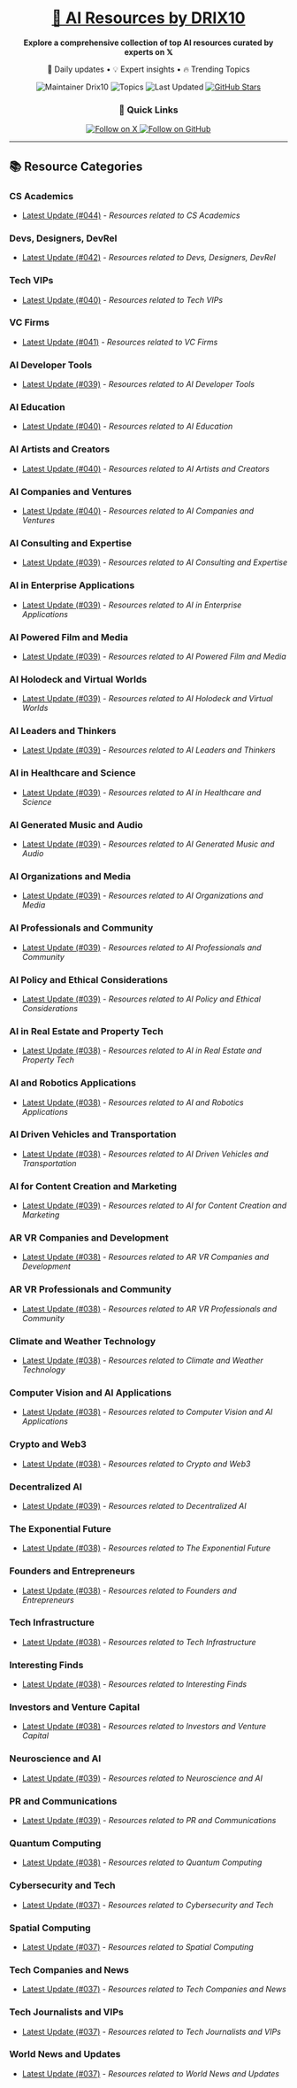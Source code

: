 
<div align="center">
  <h1><a href="https://x.com/DRIX_10_" target="_blank">🚀 AI Resources by DRIX10</a></h1>
  <p><strong>Explore a comprehensive collection of top AI resources curated by experts on 𝕏</strong></p>
  <p>🌟 Daily updates • 💡 Expert insights • 🔥 Trending Topics</p>

  <img src="https://img.shields.io/badge/Maintainer-Drix10-blue?style=for-the-badge" alt="Maintainer Drix10" />
  <img src="https://img.shields.io/badge/Topics-Everything%2C%20AI-red?style=for-the-badge" alt="Topics" />
  <img src="https://img.shields.io/github/last-commit/Drix10/ai-resources?style=for-the-badge&color=5D6D7E" alt="Last Updated" />
  <a href="https://github.com/Drix10/ai-resources"><img src="https://img.shields.io/github/stars/Drix10/ai-resources?style=for-the-badge&color=yellow" alt="GitHub Stars" /></a>

  <br>

  <h3>🌟 Quick Links</h3>
    <a href="https://x.com/DRIX_10_">
      <img src="https://img.shields.io/badge/Follow_on_𝕏-black?style=for-the-badge&logo=x&logoColor=white" alt="Follow on X" />
    </a>
    <a href="https://github.com/Drix10">
      <img src="https://img.shields.io/badge/Follow_on_GitHub-black?style=for-the-badge&logo=github&logoColor=white" alt="Follow on GitHub" />
    </a>
</div>

---

## 📚 Resource Categories

### CS Academics

*   [Latest Update (#044)](https://github.com/Drix10/ai-resources/blob/main/CS%20Academics/resources-044.md) - *Resources related to CS Academics*

### Devs, Designers, DevRel

*   [Latest Update (#042)](https://github.com/Drix10/ai-resources/blob/main/Devs%2C%20Designers%2C%20DevRel/resources-042.md) - *Resources related to Devs, Designers, DevRel*

### Tech VIPs

*   [Latest Update (#040)](https://github.com/Drix10/ai-resources/blob/main/Tech%20VIPs/resources-040.md) - *Resources related to Tech VIPs*

### VC Firms

*   [Latest Update (#041)](https://github.com/Drix10/ai-resources/blob/main/VC%20Firms/resources-041.md) - *Resources related to VC Firms*

### AI Developer Tools

*   [Latest Update (#039)](https://github.com/Drix10/ai-resources/blob/main/AI%20Developer%20Tools/resources-039.md) - *Resources related to AI Developer Tools*

### AI Education

*   [Latest Update (#040)](https://github.com/Drix10/ai-resources/blob/main/AI%20Education/resources-040.md) - *Resources related to AI Education*

### AI Artists and Creators

*   [Latest Update (#040)](https://github.com/Drix10/ai-resources/blob/main/AI%20Artists%20and%20Creators/resources-040.md) - *Resources related to AI Artists and Creators*

### AI Companies and Ventures

*   [Latest Update (#040)](https://github.com/Drix10/ai-resources/blob/main/AI%20Companies%20and%20Ventures/resources-040.md) - *Resources related to AI Companies and Ventures*

### AI Consulting and Expertise

*   [Latest Update (#039)](https://github.com/Drix10/ai-resources/blob/main/AI%20Consulting%20and%20Expertise/resources-039.md) - *Resources related to AI Consulting and Expertise*

### AI in Enterprise Applications

*   [Latest Update (#039)](https://github.com/Drix10/ai-resources/blob/main/AI%20in%20Enterprise%20Applications/resources-039.md) - *Resources related to AI in Enterprise Applications*

### AI Powered Film and Media

*   [Latest Update (#039)](https://github.com/Drix10/ai-resources/blob/main/AI%20Powered%20Film%20and%20Media/resources-039.md) - *Resources related to AI Powered Film and Media*

### AI Holodeck and Virtual Worlds

*   [Latest Update (#039)](https://github.com/Drix10/ai-resources/blob/main/AI%20Holodeck%20and%20Virtual%20Worlds/resources-039.md) - *Resources related to AI Holodeck and Virtual Worlds*

### AI Leaders and Thinkers

*   [Latest Update (#039)](https://github.com/Drix10/ai-resources/blob/main/AI%20Leaders%20and%20Thinkers/resources-039.md) - *Resources related to AI Leaders and Thinkers*

### AI in Healthcare and Science

*   [Latest Update (#039)](https://github.com/Drix10/ai-resources/blob/main/AI%20in%20Healthcare%20and%20Science/resources-039.md) - *Resources related to AI in Healthcare and Science*

### AI Generated Music and Audio

*   [Latest Update (#039)](https://github.com/Drix10/ai-resources/blob/main/AI%20Generated%20Music%20and%20Audio/resources-039.md) - *Resources related to AI Generated Music and Audio*

### AI Organizations and Media

*   [Latest Update (#039)](https://github.com/Drix10/ai-resources/blob/main/AI%20Organizations%20and%20Media/resources-039.md) - *Resources related to AI Organizations and Media*

### AI Professionals and Community

*   [Latest Update (#039)](https://github.com/Drix10/ai-resources/blob/main/AI%20Professionals%20and%20Community/resources-039.md) - *Resources related to AI Professionals and Community*

### AI Policy and Ethical Considerations

*   [Latest Update (#039)](https://github.com/Drix10/ai-resources/blob/main/AI%20Policy%20and%20Ethical%20Considerations/resources-039.md) - *Resources related to AI Policy and Ethical Considerations*

### AI in Real Estate and Property Tech

*   [Latest Update (#038)](https://github.com/Drix10/ai-resources/blob/main/AI%20in%20Real%20Estate%20and%20Property%20Tech/resources-038.md) - *Resources related to AI in Real Estate and Property Tech*

### AI and Robotics Applications

*   [Latest Update (#038)](https://github.com/Drix10/ai-resources/blob/main/AI%20and%20Robotics%20Applications/resources-038.md) - *Resources related to AI and Robotics Applications*

### AI Driven Vehicles and Transportation

*   [Latest Update (#038)](https://github.com/Drix10/ai-resources/blob/main/AI%20Driven%20Vehicles%20and%20Transportation/resources-038.md) - *Resources related to AI Driven Vehicles and Transportation*

### AI for Content Creation and Marketing

*   [Latest Update (#039)](https://github.com/Drix10/ai-resources/blob/main/AI%20for%20Content%20Creation%20and%20Marketing/resources-039.md) - *Resources related to AI for Content Creation and Marketing*

### AR VR Companies and Development

*   [Latest Update (#038)](https://github.com/Drix10/ai-resources/blob/main/AR%20VR%20Companies%20and%20Development/resources-038.md) - *Resources related to AR VR Companies and Development*

### AR VR Professionals and Community

*   [Latest Update (#038)](https://github.com/Drix10/ai-resources/blob/main/AR%20VR%20Professionals%20and%20Community/resources-038.md) - *Resources related to AR VR Professionals and Community*

### Climate and Weather Technology

*   [Latest Update (#038)](https://github.com/Drix10/ai-resources/blob/main/Climate%20and%20Weather%20Technology/resources-038.md) - *Resources related to Climate and Weather Technology*

### Computer Vision and AI Applications

*   [Latest Update (#038)](https://github.com/Drix10/ai-resources/blob/main/Computer%20Vision%20and%20AI%20Applications/resources-038.md) - *Resources related to Computer Vision and AI Applications*

### Crypto and Web3

*   [Latest Update (#038)](https://github.com/Drix10/ai-resources/blob/main/Crypto%20and%20Web3/resources-038.md) - *Resources related to Crypto and Web3*

### Decentralized AI

*   [Latest Update (#039)](https://github.com/Drix10/ai-resources/blob/main/Decentralized%20AI/resources-039.md) - *Resources related to Decentralized AI*

### The Exponential Future

*   [Latest Update (#038)](https://github.com/Drix10/ai-resources/blob/main/The%20Exponential%20Future/resources-038.md) - *Resources related to The Exponential Future*

### Founders and Entrepreneurs

*   [Latest Update (#038)](https://github.com/Drix10/ai-resources/blob/main/Founders%20and%20Entrepreneurs/resources-038.md) - *Resources related to Founders and Entrepreneurs*

### Tech Infrastructure

*   [Latest Update (#038)](https://github.com/Drix10/ai-resources/blob/main/Tech%20Infrastructure/resources-038.md) - *Resources related to Tech Infrastructure*

### Interesting Finds

*   [Latest Update (#038)](https://github.com/Drix10/ai-resources/blob/main/Interesting%20Finds/resources-038.md) - *Resources related to Interesting Finds*

### Investors and Venture Capital

*   [Latest Update (#038)](https://github.com/Drix10/ai-resources/blob/main/Investors%20and%20Venture%20Capital/resources-038.md) - *Resources related to Investors and Venture Capital*

### Neuroscience and AI

*   [Latest Update (#039)](https://github.com/Drix10/ai-resources/blob/main/Neuroscience%20and%20AI/resources-039.md) - *Resources related to Neuroscience and AI*

### PR and Communications

*   [Latest Update (#039)](https://github.com/Drix10/ai-resources/blob/main/PR%20and%20Communications/resources-039.md) - *Resources related to PR and Communications*

### Quantum Computing

*   [Latest Update (#038)](https://github.com/Drix10/ai-resources/blob/main/Quantum%20Computing/resources-038.md) - *Resources related to Quantum Computing*

### Cybersecurity and Tech

*   [Latest Update (#037)](https://github.com/Drix10/ai-resources/blob/main/Cybersecurity%20and%20Tech/resources-037.md) - *Resources related to Cybersecurity and Tech*

### Spatial Computing

*   [Latest Update (#037)](https://github.com/Drix10/ai-resources/blob/main/Spatial%20Computing/resources-037.md) - *Resources related to Spatial Computing*

### Tech Companies and News

*   [Latest Update (#037)](https://github.com/Drix10/ai-resources/blob/main/Tech%20Companies%20and%20News/resources-037.md) - *Resources related to Tech Companies and News*

### Tech Journalists and VIPs

*   [Latest Update (#037)](https://github.com/Drix10/ai-resources/blob/main/Tech%20Journalists%20and%20VIPs/resources-037.md) - *Resources related to Tech Journalists and VIPs*

### World News and Updates

*   [Latest Update (#037)](https://github.com/Drix10/ai-resources/blob/main/World%20News%20and%20Updates/resources-037.md) - *Resources related to World News and Updates*

